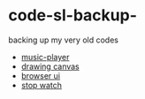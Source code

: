 # code-sl-backup-
backing up my very old codes
<br>
- [music-player](./music%20player)
- [drawing canvas](./drawing%20app)
- [browser ui](./browser%20ui)
- [stop watch](./stopwatch)
